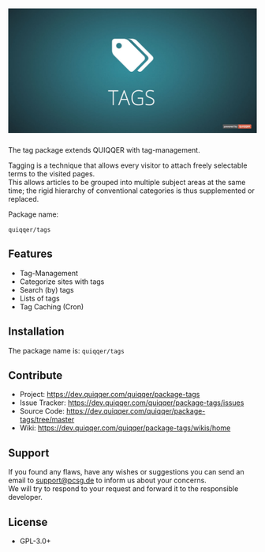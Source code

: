 ![QUIQQER Tags (Topics)](bin/images/Readme.jpg)
========

The tag package extends QUIQQER with tag-management. 

Tagging is a technique that allows every visitor to attach freely selectable terms to the visited pages.  
This allows articles to be grouped into multiple subject areas at the same time; the rigid hierarchy of conventional categories is thus supplemented or replaced.

Package name:

    quiqqer/tags


Features
--------

- Tag-Management
- Categorize sites with tags
- Search (by) tags
- Lists of tags
- Tag Caching (Cron)


Installation
------------

The package name is: `quiqqer/tags`


Contribute
----------
- Project: https://dev.quiqqer.com/quiqqer/package-tags
- Issue Tracker: https://dev.quiqqer.com/quiqqer/package-tags/issues
- Source Code: https://dev.quiqqer.com/quiqqer/package-tags/tree/master
- Wiki: https://dev.quiqqer.com/quiqqer/package-tags/wikis/home


Support
-------

If you found any flaws, have any wishes or suggestions you can send an email
to [support@pcsg.de](mailto:support@pcsg.de) to inform us about your concerns.  
We will try to respond to your request and forward it to the responsible developer.


License
-------

- GPL-3.0+
